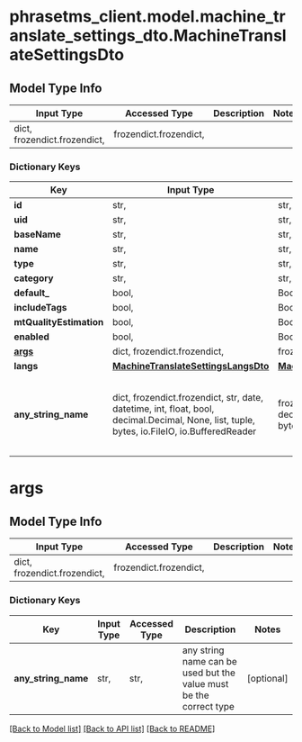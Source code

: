 # phrasetms_client.model.machine_translate_settings_dto.MachineTranslateSettingsDto

## Model Type Info

| Input Type                   | Accessed Type          | Description | Notes |
| ---------------------------- | ---------------------- | ----------- | ----- |
| dict, frozendict.frozendict, | frozendict.frozendict, |             |

### Dictionary Keys

| Key                     | Input Type                                                                                                                                  | Accessed Type                                                                           | Description                                                        | Notes      |
| ----------------------- | ------------------------------------------------------------------------------------------------------------------------------------------- | --------------------------------------------------------------------------------------- | ------------------------------------------------------------------ | ---------- |
| **id**                  | str,                                                                                                                                        | str,                                                                                    |                                                                    | [optional] |
| **uid**                 | str,                                                                                                                                        | str,                                                                                    |                                                                    | [optional] |
| **baseName**            | str,                                                                                                                                        | str,                                                                                    |                                                                    | [optional] |
| **name**                | str,                                                                                                                                        | str,                                                                                    |                                                                    | [optional] |
| **type**                | str,                                                                                                                                        | str,                                                                                    |                                                                    | [optional] |
| **category**            | str,                                                                                                                                        | str,                                                                                    |                                                                    | [optional] |
| **default\_**           | bool,                                                                                                                                       | BoolClass,                                                                              |                                                                    | [optional] |
| **includeTags**         | bool,                                                                                                                                       | BoolClass,                                                                              |                                                                    | [optional] |
| **mtQualityEstimation** | bool,                                                                                                                                       | BoolClass,                                                                              |                                                                    | [optional] |
| **enabled**             | bool,                                                                                                                                       | BoolClass,                                                                              |                                                                    | [optional] |
| **[args](#args)**       | dict, frozendict.frozendict,                                                                                                                | frozendict.frozendict,                                                                  |                                                                    | [optional] |
| **langs**               | [**MachineTranslateSettingsLangsDto**](MachineTranslateSettingsLangsDto.md)                                                                 | [**MachineTranslateSettingsLangsDto**](MachineTranslateSettingsLangsDto.md)             |                                                                    | [optional] |
| **any_string_name**     | dict, frozendict.frozendict, str, date, datetime, int, float, bool, decimal.Decimal, None, list, tuple, bytes, io.FileIO, io.BufferedReader | frozendict.frozendict, str, BoolClass, decimal.Decimal, NoneClass, tuple, bytes, FileIO | any string name can be used but the value must be the correct type | [optional] |

# args

## Model Type Info

| Input Type                   | Accessed Type          | Description | Notes |
| ---------------------------- | ---------------------- | ----------- | ----- |
| dict, frozendict.frozendict, | frozendict.frozendict, |             |

### Dictionary Keys

| Key                 | Input Type | Accessed Type | Description                                                        | Notes      |
| ------------------- | ---------- | ------------- | ------------------------------------------------------------------ | ---------- |
| **any_string_name** | str,       | str,          | any string name can be used but the value must be the correct type | [optional] |

[[Back to Model list]](../../README.md#documentation-for-models) [[Back to API list]](../../README.md#documentation-for-api-endpoints) [[Back to README]](../../README.md)
